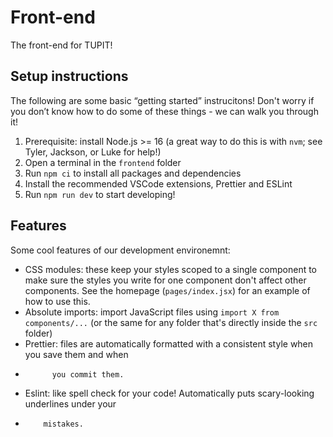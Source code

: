 # Front-end

The front-end for TUPIT!

## Setup instructions

The following are some basic “getting started” instrucitons! Don't worry if you don’t know how to do
some of these things - we can walk you through it!

1. Prerequisite: install Node.js >= 16 (a great way to do this is with `nvm`; see Tyler, Jackson, or Luke for help!)
2. Open a terminal in the `frontend` folder
3. Run `npm ci` to install all packages and dependencies
4. Install the recommended VSCode extensions, Prettier and ESLint
5. Run `npm run dev` to start developing!

## Features

Some cool features of our development environemnt:

- CSS modules: these keep your styles scoped to a single component to make sure the styles you write
  for one component don't affect other components. See the homepage (`pages/index.jsx`) for an
  example of how to use this.
- Absolute imports: import JavaScript files using `import X from components/...` (or the same for
  any folder that's directly inside the `src` folder)
- Prettier: files are automatically formatted with a consistent style when you save them and when
-           you commit them.
- Eslint: like spell check for your code! Automatically puts scary-looking underlines under your
-         mistakes.
